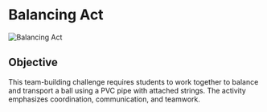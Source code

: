# Balancing Act
![Balancing Act](image/balancing-act.jpg)
## Objective
This team-building challenge requires students to work together to balance and transport a ball using a PVC pipe with attached strings. The activity emphasizes coordination, communication, and teamwork.

